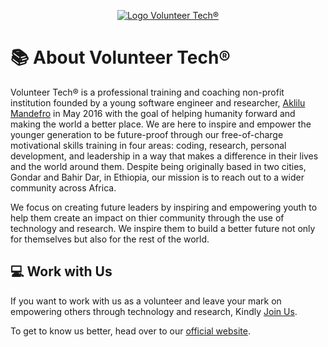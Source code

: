 <p align="center"> <a href="https://volunteer-tech.com" target="_blank"><img src="https://i.imgur.com/OnxEsoC.png" alt="Logo Volunteer Tech®"> </a></p>

# 📚 About Volunteer Tech®

Volunteer Tech® is a professional training and coaching non-profit institution founded by a young software engineer and researcher, [Aklilu Mandefro](https://volunteer-tech.com/Aklilu/) in May 2016 with the goal of helping humanity forward and making the world a better place. We are here to inspire and empower the younger generation to be future-proof through our free-of-charge motivational skills training in four areas: coding, research, personal development, and leadership in a way that makes a difference in their lives and the world around them. Despite being originally based in two cities, Gondar and Bahir Dar, in Ethiopia, our mission is to reach out to a wider community across Africa.

​We focus on creating future leaders by inspiring and empowering youth to help them create an impact on thier community through the use of technology and research. We inspire them to build a better future not only for themselves but also for the rest of the world.

## 💻 Work with Us

If you want to work with us as a volunteer and leave your mark on empowering others through technology and research, Kindly [Join Us](https://volunteer-tech.com/Become-A-Volunteer).

To get to know us better, head over to our [official website](https://volunteer-tech.com/).

